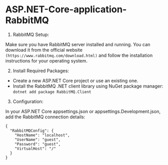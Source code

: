 # ASP.NET-Core-application-RabbitMQ

1. RabbitMQ Setup:

Make sure you have RabbitMQ server installed and running. You can download it from the official website `(https://www.rabbitmq.com/download.html)` and follow the installation instructions for your operating system.

2. Install Required Packages:

- Create a new ASP.NET Core project or use an existing one.
- Install the RabbitMQ .NET client library using NuGet package manager:
`dotnet add package RabbitMQ.Client`

3. Configuration:

In your ASP.NET Core appsettings.json or appsettings.Development.json, add the RabbitMQ connection details:

```
{
  "RabbitMQConfig": {
    "HostName": "localhost",
    "UserName": "guest",
    "Password": "guest",
    "VirtualHost": "/"
  }
}
```